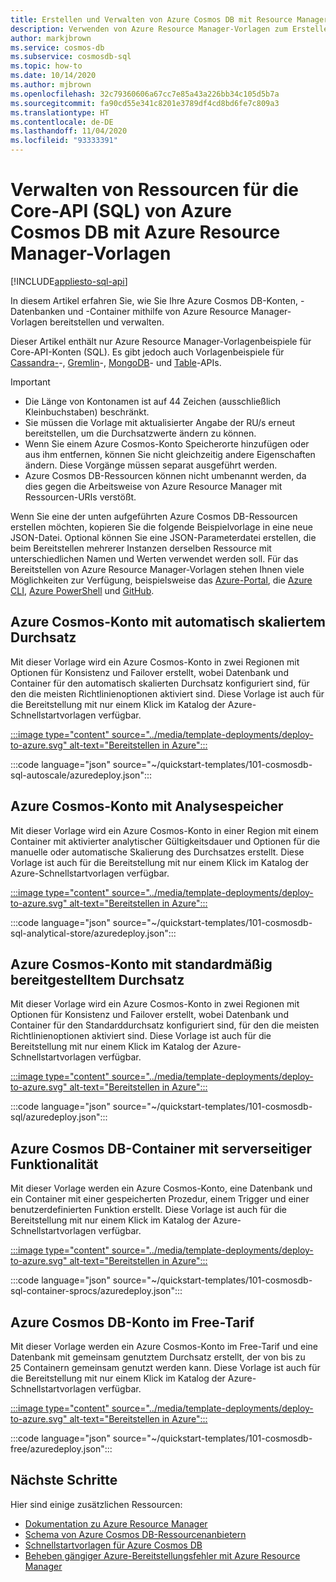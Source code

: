 ```yaml
---
title: Erstellen und Verwalten von Azure Cosmos DB mit Resource Manager-Vorlagen
description: Verwenden von Azure Resource Manager-Vorlagen zum Erstellen und Konfigurieren der Core-API (SQL) von Azure Cosmos DB
author: markjbrown
ms.service: cosmos-db
ms.subservice: cosmosdb-sql
ms.topic: how-to
ms.date: 10/14/2020
ms.author: mjbrown
ms.openlocfilehash: 32c79360606a67cc7e85a43a226bb34c105d5b7a
ms.sourcegitcommit: fa90cd55e341c8201e3789df4cd8bd6fe7c809a3
ms.translationtype: HT
ms.contentlocale: de-DE
ms.lasthandoff: 11/04/2020
ms.locfileid: "93333391"
---
```

# <a name="manage-azure-cosmos-db-core-sql-api-resources-with-azure-resource-manager-templates"></a>Verwalten von Ressourcen für die Core-API (SQL) von Azure Cosmos DB mit Azure Resource Manager-Vorlagen
[!INCLUDE[appliesto-sql-api](includes/appliesto-sql-api.md)]

In diesem Artikel erfahren Sie, wie Sie Ihre Azure Cosmos DB-Konten, -Datenbanken und -Container mithilfe von Azure Resource Manager-Vorlagen bereitstellen und verwalten.

Dieser Artikel enthält nur Azure Resource Manager-Vorlagenbeispiele für Core-API-Konten (SQL). Es gibt jedoch auch Vorlagenbeispiele für [Cassandra-](templates-samples-cassandra.md)-, [Gremlin](templates-samples-gremlin.md)-, [MongoDB](templates-samples-mongodb.md)- und [Table](templates-samples-table.md)-APIs.

> [!IMPORTANT]
>
> * Die Länge von Kontonamen ist auf 44 Zeichen (ausschließlich Kleinbuchstaben) beschränkt.
> * Sie müssen die Vorlage mit aktualisierter Angabe der RU/s erneut bereitstellen, um die Durchsatzwerte ändern zu können.
> * Wenn Sie einem Azure Cosmos-Konto Speicherorte hinzufügen oder aus ihm entfernen, können Sie nicht gleichzeitig andere Eigenschaften ändern. Diese Vorgänge müssen separat ausgeführt werden.
> * Azure Cosmos DB-Ressourcen können nicht umbenannt werden, da dies gegen die Arbeitsweise von Azure Resource Manager mit Ressourcen-URIs verstößt.

Wenn Sie eine der unten aufgeführten Azure Cosmos DB-Ressourcen erstellen möchten, kopieren Sie die folgende Beispielvorlage in eine neue JSON-Datei. Optional können Sie eine JSON-Parameterdatei erstellen, die beim Bereitstellen mehrerer Instanzen derselben Ressource mit unterschiedlichen Namen und Werten verwendet werden soll. Für das Bereitstellen von Azure Resource Manager-Vorlagen stehen Ihnen viele Möglichkeiten zur Verfügung, beispielsweise das [Azure-Portal](../azure-resource-manager/templates/deploy-portal.md), die [Azure CLI](../azure-resource-manager/templates/deploy-cli.md), [Azure PowerShell](../azure-resource-manager/templates/deploy-powershell.md) und [GitHub](../azure-resource-manager/templates/deploy-to-azure-button.md).

<a id="create-autoscale"></a>

## <a name="azure-cosmos-account-with-autoscale-throughput"></a>Azure Cosmos-Konto mit automatisch skaliertem Durchsatz

Mit dieser Vorlage wird ein Azure Cosmos-Konto in zwei Regionen mit Optionen für Konsistenz und Failover erstellt, wobei Datenbank und Container für den automatisch skalierten Durchsatz konfiguriert sind, für den die meisten Richtlinienoptionen aktiviert sind. Diese Vorlage ist auch für die Bereitstellung mit nur einem Klick im Katalog der Azure-Schnellstartvorlagen verfügbar.

[:::image type="content" source="../media/template-deployments/deploy-to-azure.svg" alt-text="Bereitstellen in Azure":::](https://portal.azure.com/#create/Microsoft.Template/uri/https%3A%2F%2Fraw.githubusercontent.com%2FAzure%2Fazure-quickstart-templates%2Fmaster%2F101-cosmosdb-sql-autoscale%2Fazuredeploy.json)

:::code language="json" source="~/quickstart-templates/101-cosmosdb-sql-autoscale/azuredeploy.json":::

<a id="create-analytical-store"></a>

## <a name="azure-cosmos-account-with-analytical-store"></a>Azure Cosmos-Konto mit Analysespeicher

Mit dieser Vorlage wird ein Azure Cosmos-Konto in einer Region mit einem Container mit aktivierter analytischer Gültigkeitsdauer und Optionen für die manuelle oder automatische Skalierung des Durchsatzes erstellt. Diese Vorlage ist auch für die Bereitstellung mit nur einem Klick im Katalog der Azure-Schnellstartvorlagen verfügbar.

[:::image type="content" source="../media/template-deployments/deploy-to-azure.svg" alt-text="Bereitstellen in Azure":::](https://portal.azure.com/#create/Microsoft.Template/uri/https%3A%2F%2Fraw.githubusercontent.com%2FAzure%2Fazure-quickstart-templates%2Fmaster%2F101-cosmosdb-sql-analytical-store%2Fazuredeploy.json)

:::code language="json" source="~/quickstart-templates/101-cosmosdb-sql-analytical-store/azuredeploy.json":::

<a id="create-manual"></a>

## <a name="azure-cosmos-account-with-standard-provisioned-throughput"></a>Azure Cosmos-Konto mit standardmäßig bereitgestelltem Durchsatz

Mit dieser Vorlage wird ein Azure Cosmos-Konto in zwei Regionen mit Optionen für Konsistenz und Failover erstellt, wobei Datenbank und Container für den Standarddurchsatz konfiguriert sind, für den die meisten Richtlinienoptionen aktiviert sind. Diese Vorlage ist auch für die Bereitstellung mit nur einem Klick im Katalog der Azure-Schnellstartvorlagen verfügbar.

[:::image type="content" source="../media/template-deployments/deploy-to-azure.svg" alt-text="Bereitstellen in Azure":::](https://portal.azure.com/#create/Microsoft.Template/uri/https%3A%2F%2Fraw.githubusercontent.com%2FAzure%2Fazure-quickstart-templates%2Fmaster%2F101-cosmosdb-sql%2Fazuredeploy.json)

:::code language="json" source="~/quickstart-templates/101-cosmosdb-sql/azuredeploy.json":::

<a id="create-sproc"></a>

## <a name="azure-cosmos-db-container-with-server-side-functionality"></a>Azure Cosmos DB-Container mit serverseitiger Funktionalität

Mit dieser Vorlage werden ein Azure Cosmos-Konto, eine Datenbank und ein Container mit einer gespeicherten Prozedur, einem Trigger und einer benutzerdefinierten Funktion erstellt. Diese Vorlage ist auch für die Bereitstellung mit nur einem Klick im Katalog der Azure-Schnellstartvorlagen verfügbar.

[:::image type="content" source="../media/template-deployments/deploy-to-azure.svg" alt-text="Bereitstellen in Azure":::](https://portal.azure.com/#create/Microsoft.Template/uri/https%3A%2F%2Fraw.githubusercontent.com%2FAzure%2Fazure-quickstart-templates%2Fmaster%2F101-cosmosdb-sql-container-sprocs%2Fazuredeploy.json)

:::code language="json" source="~/quickstart-templates/101-cosmosdb-sql-container-sprocs/azuredeploy.json":::

<a id="free-tier"></a>

## <a name="free-tier-azure-cosmos-db-account"></a>Azure Cosmos DB-Konto im Free-Tarif

Mit dieser Vorlage werden ein Azure Cosmos-Konto im Free-Tarif und eine Datenbank mit gemeinsam genutztem Durchsatz erstellt, der von bis zu 25 Containern gemeinsam genutzt werden kann. Diese Vorlage ist auch für die Bereitstellung mit nur einem Klick im Katalog der Azure-Schnellstartvorlagen verfügbar.

[:::image type="content" source="../media/template-deployments/deploy-to-azure.svg" alt-text="Bereitstellen in Azure":::](https://portal.azure.com/#create/Microsoft.Template/uri/https%3A%2F%2Fraw.githubusercontent.com%2FAzure%2Fazure-quickstart-templates%2Fmaster%2F101-cosmosdb-free%2Fazuredeploy.json)

:::code language="json" source="~/quickstart-templates/101-cosmosdb-free/azuredeploy.json":::

## <a name="next-steps"></a>Nächste Schritte

Hier sind einige zusätzlichen Ressourcen:

* [Dokumentation zu Azure Resource Manager](../azure-resource-manager/index.yml)
* [Schema von Azure Cosmos DB-Ressourcenanbietern](/azure/templates/microsoft.documentdb/allversions)
* [Schnellstartvorlagen für Azure Cosmos DB](https://azure.microsoft.com/resources/templates/?resourceType=Microsoft.Documentdb&pageNumber=1&sort=Popular)
* [Beheben gängiger Azure-Bereitstellungsfehler mit Azure Resource Manager](../azure-resource-manager/templates/common-deployment-errors.md)